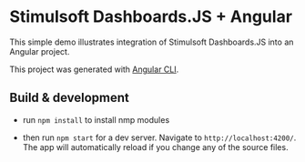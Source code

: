 # Stimulsoft Dashboards.JS + Angular

This simple demo illustrates integration of Stimulsoft Dashboards.JS into an Angular project.

This project was generated with [Angular CLI](https://github.com/angular/angular-cli).

## Build & development

* run ``` npm install ``` to install nmp modules

* then run ``` npm start ``` for a dev server. Navigate to ``` http://localhost:4200/ ```. The app will automatically reload if you change any of the source files.

